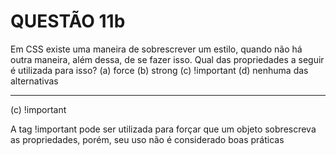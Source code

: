 # QUESTÃO 11b

Em CSS existe uma maneira de sobrescrever um estilo, quando não há
outra maneira, além dessa, de se fazer isso. Qual das propriedades a seguir é utilizada
para isso? 
(a) force
(b) strong
(c) !important
(d) nenhuma das alternativas 

----

(c) !important

A tag !important pode ser utilizada para forçar que um objeto sobrescreva as propriedades, porém, seu uso não é considerado boas práticas